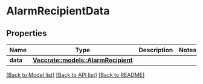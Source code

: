 # AlarmRecipientData

## Properties

Name | Type | Description | Notes
------------ | ------------- | ------------- | -------------
**data** | [**Vec<crate::models::AlarmRecipient>**](AlarmRecipient.md) |  | 

[[Back to Model list]](../README.md#documentation-for-models) [[Back to API list]](../README.md#documentation-for-api-endpoints) [[Back to README]](../README.md)


